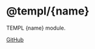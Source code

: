 # @templ/{name}

TEMPL {name} module.

[GitHub](https://github.com/rjoydip/templ/tree/main/packages/{name})
